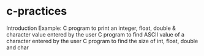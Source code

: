 # c-practices


Introduction Example:
C program to print an integer, float, double & character value entered by the user
C program to find ASCII value of a character entered by the user
C program to find the size of int, float, double and char


